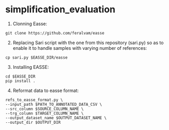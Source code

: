 # simplification_evaluation

1. Clonning Easse:

```
git clone https://github.com/feralvam/easse
```

2. Replacing Sari script with the one from this repository (sari.py) so as to enable it to handle samples with varying number of references:
```
cp sari.py $EASSE_DIR/easse
```

3. Installing EASSE:
```
cd $EASSE_DIR
pip install .
```

4. Reformat data to easse format:
```
refs_to_easse_format.py \
--input_path $PATH_TO_ANNOTATED_DATA_CSV \
--src_column $SOURCE_COLUMN_NAME \
--trg_column $TARGET_COLUMN_NAME \
--output_dataset_name $OUTPUT_DATASET_NAME \
--output_dir $OUTPUT_DIR

```
